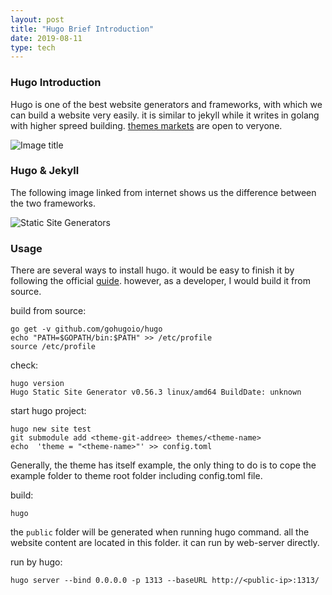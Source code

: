 ```yaml
---
layout: post
title: "Hugo Brief Introduction"
date: 2019-08-11
type: tech
---
```


### Hugo Introduction
Hugo is one of the best website generators and frameworks, with which we can build a website very easily. it is similar to jekyll while it writes in golang with higher spreed building. [themes markets]([https://themes.gohugo.io/](https://themes.gohugo.io/)) are open to veryone.

![Image title](https://dzone.com/storage/temp/11453293-static-site-generator.jpg)

### Hugo & Jekyll

The following image linked from internet shows us the difference between the two frameworks.

![Static Site Generators](https://dzone.com/storage/temp/11453310-infographic-gatsby-hugo-jekyll.jpg)

### Usage

There are several ways to install hugo. it would be easy to finish it by following the official [guide](https://gohugo.io/getting-started/installing/). however, as a developer, I would build it from source. 

build from source:
```
go get -v github.com/gohugoio/hugo
echo "PATH=$GOPATH/bin:$PATH" >> /etc/profile
source /etc/profile
```

check:

```
hugo version
Hugo Static Site Generator v0.56.3 linux/amd64 BuildDate: unknown
```

start hugo project:

```
hugo new site test
git submodule add <theme-git-addree> themes/<theme-name>
echo  'theme = "<theme-name>"' >> config.toml
```

Generally, the theme has itself example, the only thing to do is to cope the example folder to theme root folder including config.toml file.

build:
```
hugo
```

the ```public``` folder will be generated when running hugo command. all the website content are located in this folder. it can run by web-server directly.

run by hugo:

```
hugo server --bind 0.0.0.0 -p 1313 --baseURL http://<public-ip>:1313/
```


 
